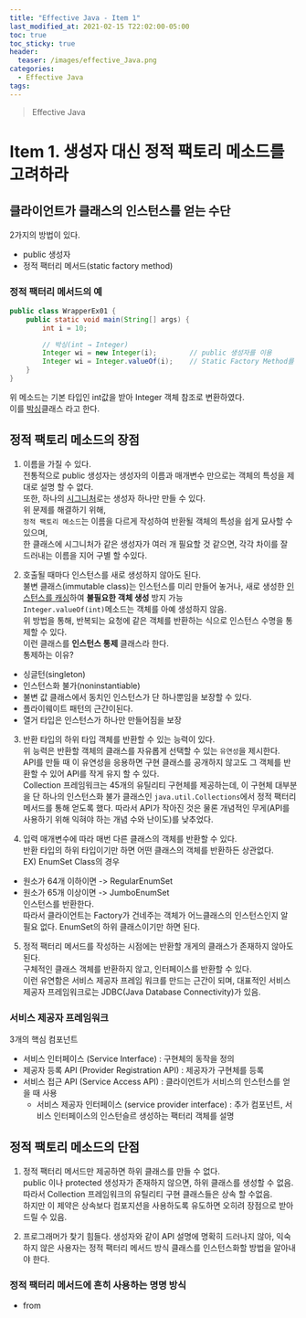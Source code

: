 ```yaml
---
title: "Effective Java - Item 1"
last_modified_at: 2021-02-15 T22:02:00-05:00
toc: true
toc_sticky: true
header:
  teaser: /images/effective_Java.png
categories: 
  - Effective Java
tags:
---
```


> Effective Java

Item 1. 생성자 대신 정적 팩토리 메소드를 고려하라
=============
 
## 클라이언트가 클래스의 인스턴스를 얻는 수단
2가지의 방법이 있다.  
* public 생성자
* 정적 팩터리 메서드(static factory method)

### 정적 팩터리 메서드의 예
```java
public class WrapperEx01 {
	public static void main(String[] args) {
		int i = 10;

		// 박싱(int → Integer)
		Integer wi = new Integer(i); 		// public 생성자를 이용
		Integer wi = Integer.valueOf(i);	// Static Factory Method를 이용
	}
}
```
위 메소드는 기본 타입인 int값을 받아 Integer 객체 참조로 변환하였다.  
이를 [박싱](http://blog.naver.com/PostView.nhn?blogId=heartflow89&logNo=220975218499&redirect=Dlog&widgetTypeCall=true)클래스 라고 한다.  


## 정적 팩토리 메소드의 장점

1. 이름을 가질 수 있다.  
전통적으로 public 생성자는 생성자의 이름과 매개변수 만으로는 객체의 특성을 제대로 설명 할 수 없다.  
또한, 하나의 [시그니처](https://gbsb.tistory.com/218)로는 생성자 하나만 만들 수 있다.  
위 문제를 해결하기 위해,  
`정적 팩토리 메소드`는 이름을 다르게 작성하여 반환될 객체의 특성을 쉽게 묘사할 수 있으며,  
한 클래스에 시그니처가 같은 생성자가 여러 개 필요할 것 같으면, 각각 차이를 잘 드러내는 이름을 지어 구별 할 수있다.  

2. 호출될 때마다 인스턴스를 새로 생성하지 않아도 된다.  
불변 클래스(immutable class)는 인스턴스를 미리 만들어 놓거나, 새로 생성한 [인스턴스를 캐싱](https://woowacourse.github.io/javable/post/2020-06-24-caching-instance/)하여 **불필요한 객체 생성** 방지 가능  
`Integer.valueOf(int)`메소드는 객체를 아예 생성하지 않음.  
위 방법을 통해, 반복되는 요청에 같은 객체를 반환하는 식으로 인스턴스 수명을 통제할 수 있다.  
이런 클래스를 **인스턴스 통제** 클래스라 한다.  
통제하는 이유?  
* 싱글턴(singleton)
* 인스턴스화 불가(noninstantiable)
* 불변 값 클래스에서 동치인 인스턴스가 단 하나뿐임을 보장할 수 있다.
* 플라이웨이트 패턴의 근간이된다.
* 열거 타입은 인스턴스가 하나만 만들어짐을 보장  

3. 반환 타입의 하위 타입 객체를 반환할 수 있는 능력이 있다.  
위 능력은 반환할 객체의 클래스를 자유롭게 선택할 수 있는 `유연성`을 제시한다.  
API를 만들 때 이 유연성을 응용하면 구현 클래스를 공개하지 않고도 그 객체를 반환할 수 있어 API를 작게 유지 할 수 있다.  
Collection 프레임워크는 45개의 유틸리티 구현체를 제공하는데, 이 구현체 대부분을 단 하나의 인스턴스화 불가 클래스인 `java.util.Collections`에서 정적 팩터리 메서드를 통해 얻도록 했다.  따라서 API가 작아진 것은 물론 개념적인 무게(API를 사용하기 위해 익혀야 하는 개념 수와 난이도)를 낮추었다.  

4. 입력 매개변수에 따라 매번 다른 클래스의 객체를 반환할 수 있다.  
반환 타입의 하위 타입이기만 하면 어떤 클래스의 객체를 반환하든 상관없다.  
EX) EnumSet Class의 경우
* 원소가 64개 이하이면 -> RegularEnumSet
* 원소가 65개 이상이면 -> JumboEnumSet  
인스턴스를 반환한다.  
따라서 클라이언트는 Factory가 건네주는 객체가 어느클래스의 인스턴스인지 알 필요 없다. EnumSet의 하위 클래스이기만 하면 된다.  

5. 정적 팩터리 메서드를 작성하는 시점에는 반환할 개게의 클래스가 존재하지 않아도 된다.  
구체적인 클래스 객체를 반환하지 않고, 인터페이스를 반환할 수 있다.  
이런 유연함은 서비스 제공자 프레임 워크를 만드는 근간이 되며, 대표적인 서비스 제공자 프레임워크로는 JDBC(Java Database Connectivity)가 있음.

### 서비스 제공자 프레임워크
3개의 핵심 컴포넌트
* 서비스 인터페이스 (Service Interface) : 구현체의 동작을 정의
* 제공자 등록 API (Provider Registration API) : 제공자가 구현체를 등록
* 서비스 접근 API (Service Access API) : 클라이언트가 서비스의 인스턴스를 얻을 때 사용
  + 서비스 제공자 인터페이스 (service provider interface) : 추가 컴포넌트, 서비스 인터페이스의 인스턴슬르 생성하는 팩터리 객체를 설명  

## 정적 팩토리 메소드의 단점
1. 정적 팩터리 메서드만 제공하면 하위 클래스를 만들 수 없다.  
public 이나 protected 생성자가 존재하지 않으면, 하위 클래스를 생성할 수 없음.  
따라서 Collection 프레임워크의 유틸리티 구현 클래스들은 상속 할 수없음.  
하지만 이 제약은 상속보다 컴포지션을 사용하도록 유도하면 오히려 장점으로 받아드릴 수 있음.  

2. 프로그래머가 찾기 힘들다.
생성자와 같이 API 설명에 명확히 드러나지 않아, 익숙하지 않은 사용자는 정적 팩터리 메서드 방식 클래스를 인스턴스화할 방법을 알아내야 한다.  

### 정적 팩터리 메서드에 흔히 사용하는 명명 방식
* from 
